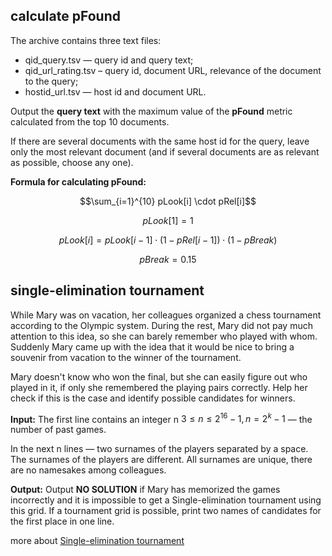 ## calculate pFound
The archive contains three text files:

- qid_query.tsv — query id and query text;
- qid_url_rating.tsv – query id, document URL, relevance of the document to the query;
- hostid_url.tsv — host id and document URL.

Output the **query text** with the maximum value of the **pFound** metric calculated from the top 10 documents.

If there are several documents with the same host id for the query, leave only the most relevant document (and if several documents are as relevant as possible, choose any one).

**Formula for calculating pFound:**

```math
\sum_{i=1}^{10} pLook[i] \cdot pRel[i]
```
```math
pLook[1] = 1
```
```math
pLook[i] = pLook[i-1] \cdot (1-pRel[i-1]) \cdot (1-pBreak)
```
```math
pBreak = 0.15
```


## single-elimination tournament

While Mary was on vacation, her colleagues organized a chess tournament according to the Olympic system. 
During the rest, Mary did not pay much attention to this idea, so she can barely remember who played with whom. 
Suddenly Mary came up with the idea that it would be nice to bring a souvenir from vacation to the winner of the tournament.

Mary doesn't know who won the final, but she can easily figure out who played in it, if only she remembered the playing pairs correctly. 
Help her check if this is the case and identify possible candidates for winners.


**Input:**
The first line contains an integer n $3 \leqslant n \leqslant 2^16 - 1, n = 2^k - 1$ — the number of past games. 

In the next n lines — two surnames of the players separated by a space. 
The surnames of the players are different. 
All surnames are unique, there are no namesakes among colleagues.

**Output:**
Output **NO SOLUTION** if Mary has memorized the games incorrectly and it is impossible to get a Single-elimination tournament using this grid. 
If a tournament grid is possible, print two names of candidates for the first place in one line.

more about [Single-elimination tournament](https://en.wikipedia.org/wiki/Single-elimination_tournament)
